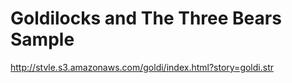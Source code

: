 # Goldilocks and The Three Bears Sample



http://stvle.s3.amazonaws.com/goldi/index.html?story=goldi.str

